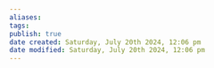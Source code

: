 ```yaml
---
aliases: 
tags: 
publish: true
date created: Saturday, July 20th 2024, 12:06 pm
date modified: Saturday, July 20th 2024, 12:06 pm
---
```

